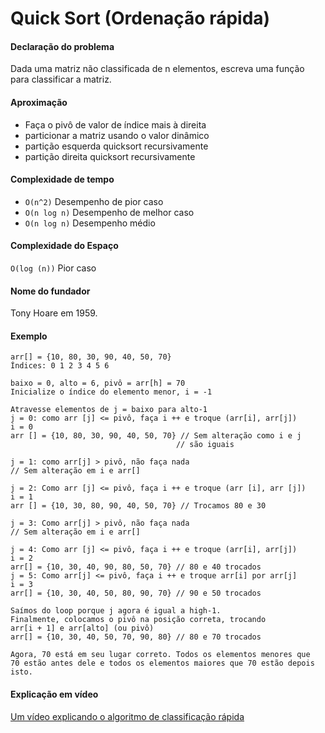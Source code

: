 # Quick Sort (Ordenação rápida)

#### Declaração do problema

Dada uma matriz não classificada de n elementos, escreva uma função para classificar a matriz.

#### Aproximação

- Faça o pivô de valor de índice mais à direita
- particionar a matriz usando o valor dinâmico
- partição esquerda quicksort recursivamente
- partição direita quicksort recursivamente

#### Complexidade de tempo

- `O(n^2)` Desempenho de pior caso
- `O(n log n)` Desempenho de melhor caso
- `O(n log n)` Desempenho médio

#### Complexidade do Espaço

`O(log (n))` Pior caso

#### Nome do fundador

Tony Hoare em 1959.

#### Exemplo

```
arr[] = {10, 80, 30, 90, 40, 50, 70}
Índices: 0 1 2 3 4 5 6

baixo = 0, alto = 6, pivô = arr[h] = 70
Inicialize o índice do elemento menor, i = -1

Atravesse elementos de j = baixo para alto-1
j = 0: como arr [j] <= pivô, faça i ++ e troque (arr[i], arr[j])
i = 0
arr [] = {10, 80, 30, 90, 40, 50, 70} // Sem alteração como i e j
                                     // são iguais

j = 1: como arr[j] > pivô, não faça nada
// Sem alteração em i e arr[]

j = 2: Como arr [j] <= pivô, faça i ++ e troque (arr [i], arr [j])
i = 1
arr [] = {10, 30, 80, 90, 40, 50, 70} // Trocamos 80 e 30

j = 3: Como arr[j] > pivô, não faça nada
// Sem alteração em i e arr[]

j = 4: Como arr [j] <= pivô, faça i ++ e troque (arr[i], arr[j])
i = 2
arr[] = {10, 30, 40, 90, 80, 50, 70} // 80 e 40 trocados
j = 5: Como arr[j] <= pivô, faça i ++ e troque arr[i] por arr[j]
i = 3
arr[] = {10, 30, 40, 50, 80, 90, 70} // 90 e 50 trocados

Saímos do loop porque j agora é igual a high-1.
Finalmente, colocamos o pivô na posição correta, trocando
arr[i + 1] e arr[alto] (ou pivô)
arr[] = {10, 30, 40, 50, 70, 90, 80} // 80 e 70 trocados

Agora, 70 está em seu lugar correto. Todos os elementos menores que
70 estão antes dele e todos os elementos maiores que 70 estão depois
isto.
```

#### Explicação em vídeo

[Um vídeo explicando o algoritmo de classificação rápida](https://www.youtube.com/watch?v=COk73cpQbFQ)
